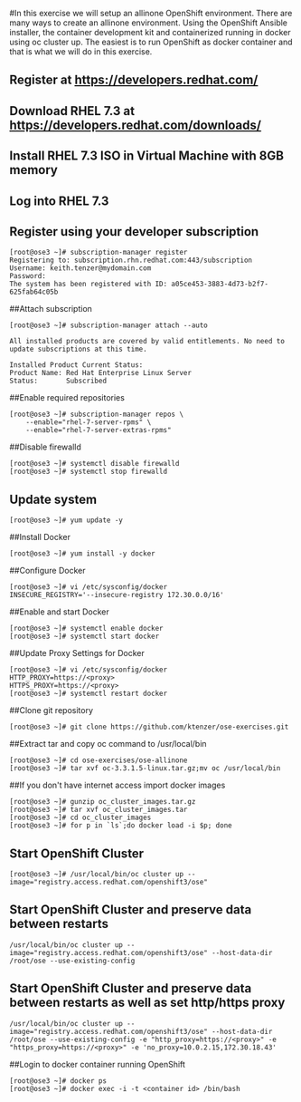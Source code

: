 #In this exercise we will setup an allinone OpenShift environment. There are many ways to create an allinone environment. Using the OpenShift Ansible installer, the container development kit and containerized running in docker using oc cluster up. The easiest is to run OpenShift as docker container and that is what we will do in this exercise.

## Register at https://developers.redhat.com/
## Download RHEL 7.3 at https://developers.redhat.com/downloads/
## Install RHEL 7.3 ISO in Virtual Machine with 8GB memory
## Log into RHEL 7.3
## Register using your developer subscription
```
[root@ose3 ~]# subscription-manager register
Registering to: subscription.rhn.redhat.com:443/subscription
Username: keith.tenzer@mydomain.com
Password: 
The system has been registered with ID: a05ce453-3883-4d73-b2f7-625fab64c05b
```
##Attach subscription
```
[root@ose3 ~]# subscription-manager attach --auto

All installed products are covered by valid entitlements. No need to update subscriptions at this time.

Installed Product Current Status:
Product Name: Red Hat Enterprise Linux Server
Status:       Subscribed
```
##Enable required repositories
```
[root@ose3 ~]# subscription-manager repos \
    --enable="rhel-7-server-rpms" \
    --enable="rhel-7-server-extras-rpms"
```
##Disable firewalld
```
[root@ose3 ~]# systemctl disable firewalld
[root@ose3 ~]# systemctl stop firewalld
```
## Update system
```
[root@ose3 ~]# yum update -y
```
##Install Docker
```
[root@ose3 ~]# yum install -y docker
```
##Configure Docker
```
[root@ose3 ~]# vi /etc/sysconfig/docker
INSECURE_REGISTRY='--insecure-registry 172.30.0.0/16'
```
##Enable and start Docker
```
[root@ose3 ~]# systemctl enable docker
[root@ose3 ~]# systemctl start docker
```
##Update Proxy Settings for Docker
```
[root@ose3 ~]# vi /etc/sysconfig/docker
HTTP_PROXY=https://<proxy>
HTTPS_PROXY=https://<proxy>
[root@ose3 ~]# systemctl restart docker
```

##Clone git repository
```
[root@ose3 ~]# git clone https://github.com/ktenzer/ose-exercises.git
```
##Extract tar and copy oc command to /usr/local/bin
```
[root@ose3 ~]# cd ose-exercises/ose-allinone
[root@ose3 ~]# tar xvf oc-3.3.1.5-linux.tar.gz;mv oc /usr/local/bin
```
##If you don't have internet access import docker images
```
[root@ose3 ~]# gunzip oc_cluster_images.tar.gz
[root@ose3 ~]# tar xvf oc_cluster_images.tar 
[root@ose3 ~]# cd oc_cluster_images
[root@ose3 ~]# for p in `ls`;do docker load -i $p; done
```
## Start OpenShift Cluster
```
[root@ose3 ~]# /usr/local/bin/oc cluster up --image="registry.access.redhat.com/openshift3/ose"
```
## Start OpenShift Cluster and preserve data between restarts
```
/usr/local/bin/oc cluster up --image="registry.access.redhat.com/openshift3/ose" --host-data-dir /root/ose --use-existing-config
```
## Start OpenShift Cluster and preserve data between restarts as well as set http/https proxy
```
/usr/local/bin/oc cluster up --image="registry.access.redhat.com/openshift3/ose" --host-data-dir /root/ose --use-existing-config -e "http_proxy=https://<proxy>" -e "https_proxy=https://<proxy>" -e 'no_proxy=10.0.2.15,172.30.18.43'
```

##Login to docker container running OpenShift
```
[root@ose3 ~]# docker ps
[root@ose3 ~]# docker exec -i -t <container id> /bin/bash
```

